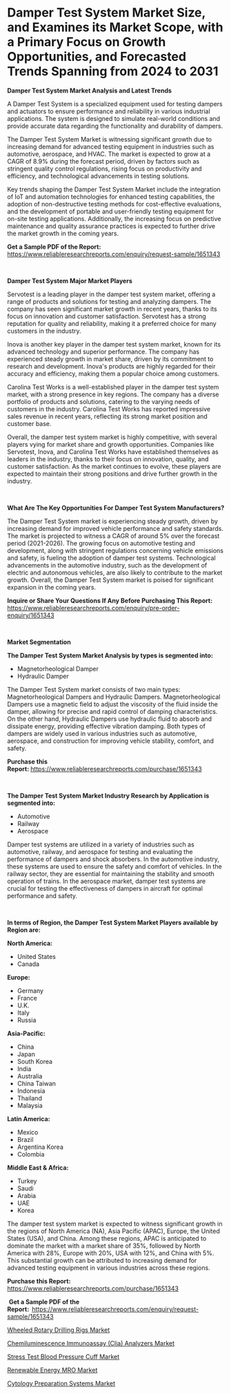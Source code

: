 <p><h1>Damper Test System Market Size, and Examines its Market Scope, with a Primary Focus on Growth Opportunities, and Forecasted Trends Spanning from 2024 to 2031</h1></p><p><strong>Damper Test System Market Analysis and Latest Trends</strong></p>
<p><p>A Damper Test System is a specialized equipment used for testing dampers and actuators to ensure performance and reliability in various industrial applications. The system is designed to simulate real-world conditions and provide accurate data regarding the functionality and durability of dampers.</p><p>The Damper Test System Market is witnessing significant growth due to increasing demand for advanced testing equipment in industries such as automotive, aerospace, and HVAC. The market is expected to grow at a CAGR of 8.9% during the forecast period, driven by factors such as stringent quality control regulations, rising focus on productivity and efficiency, and technological advancements in testing solutions.</p><p>Key trends shaping the Damper Test System Market include the integration of IoT and automation technologies for enhanced testing capabilities, the adoption of non-destructive testing methods for cost-effective evaluations, and the development of portable and user-friendly testing equipment for on-site testing applications. Additionally, the increasing focus on predictive maintenance and quality assurance practices is expected to further drive the market growth in the coming years.</p></p>
<p><strong>Get a Sample PDF of the Report:&nbsp;</strong> <a href="https://www.reliableresearchreports.com/enquiry/request-sample/1651343">https://www.reliableresearchreports.com/enquiry/request-sample/1651343</a></p>
<p>&nbsp;</p>
<p><strong>Damper Test System Major Market Players</strong></p>
<p><p>Servotest is a leading player in the damper test system market, offering a range of products and solutions for testing and analyzing dampers. The company has seen significant market growth in recent years, thanks to its focus on innovation and customer satisfaction. Servotest has a strong reputation for quality and reliability, making it a preferred choice for many customers in the industry.</p><p>Inova is another key player in the damper test system market, known for its advanced technology and superior performance. The company has experienced steady growth in market share, driven by its commitment to research and development. Inova's products are highly regarded for their accuracy and efficiency, making them a popular choice among customers.</p><p>Carolina Test Works is a well-established player in the damper test system market, with a strong presence in key regions. The company has a diverse portfolio of products and solutions, catering to the varying needs of customers in the industry. Carolina Test Works has reported impressive sales revenue in recent years, reflecting its strong market position and customer base.</p><p>Overall, the damper test system market is highly competitive, with several players vying for market share and growth opportunities. Companies like Servotest, Inova, and Carolina Test Works have established themselves as leaders in the industry, thanks to their focus on innovation, quality, and customer satisfaction. As the market continues to evolve, these players are expected to maintain their strong positions and drive further growth in the industry.</p></p>
<p>&nbsp;</p>
<p><strong>What Are The Key Opportunities For Damper Test System Manufacturers?</strong></p>
<p><p>The Damper Test System market is experiencing steady growth, driven by increasing demand for improved vehicle performance and safety standards. The market is projected to witness a CAGR of around 5% over the forecast period (2021-2026). The growing focus on automotive testing and development, along with stringent regulations concerning vehicle emissions and safety, is fueling the adoption of damper test systems. Technological advancements in the automotive industry, such as the development of electric and autonomous vehicles, are also likely to contribute to the market growth. Overall, the Damper Test System market is poised for significant expansion in the coming years.</p></p>
<p><strong>Inquire or Share Your Questions If Any Before Purchasing This Report:</strong> <a href="https://www.reliableresearchreports.com/enquiry/pre-order-enquiry/1651343">https://www.reliableresearchreports.com/enquiry/pre-order-enquiry/1651343</a></p>
<p>&nbsp;</p>
<p><strong>Market Segmentation</strong></p>
<p><strong>The Damper Test System Market Analysis by types is segmented into:</strong></p>
<p><ul><li>Magnetorheological Damper</li><li>Hydraulic Damper</li></ul></p>
<p><p>The Damper Test System market consists of two main types: Magnetorheological Dampers and Hydraulic Dampers. Magnetorheological Dampers use a magnetic field to adjust the viscosity of the fluid inside the damper, allowing for precise and rapid control of damping characteristics. On the other hand, Hydraulic Dampers use hydraulic fluid to absorb and dissipate energy, providing effective vibration damping. Both types of dampers are widely used in various industries such as automotive, aerospace, and construction for improving vehicle stability, comfort, and safety.</p></p>
<p><strong>Purchase this Report:&nbsp;</strong><a href="https://www.reliableresearchreports.com/purchase/1651343">https://www.reliableresearchreports.com/purchase/1651343</a></p>
<p>&nbsp;</p>
<p><strong>The Damper Test System Market Industry Research by Application is segmented into:</strong></p>
<p><ul><li>Automotive</li><li>Railway</li><li>Aerospace</li></ul></p>
<p><p>Damper test systems are utilized in a variety of industries such as automotive, railway, and aerospace for testing and evaluating the performance of dampers and shock absorbers. In the automotive industry, these systems are used to ensure the safety and comfort of vehicles. In the railway sector, they are essential for maintaining the stability and smooth operation of trains. In the aerospace market, damper test systems are crucial for testing the effectiveness of dampers in aircraft for optimal performance and safety.</p></p>
<p>&nbsp;</p>
<p><strong>In terms of Region, the Damper Test System Market Players available by Region are:</strong></p>
<p>
    <p> <strong> North America: </strong>
        <ul>
            <li>United States</li>
            <li>Canada</li>
        </ul>
        </p> 
    <p> <strong> Europe: </strong>
        <ul>
            <li>Germany</li>
            <li>France</li>
            <li>U.K.</li>
            <li>Italy</li>
            <li>Russia</li>
        </ul>
        </p> 
    <p> <strong> Asia-Pacific: </strong>
        <ul>
            <li>China</li>
            <li>Japan</li>
            <li>South Korea</li>
            <li>India</li>
            <li>Australia</li>
            <li>China Taiwan</li>
            <li>Indonesia</li>
            <li>Thailand</li>
            <li>Malaysia</li>
        </ul>
        </p> 
    <p> <strong> Latin America: </strong>
        <ul>
            <li>Mexico</li>
            <li>Brazil</li>
            <li>Argentina Korea</li>
            <li>Colombia</li>
        </ul>
        </p> 
    <p> <strong> Middle East & Africa: </strong>
        <ul>
            <li>Turkey</li>
            <li>Saudi</li>
            <li>Arabia</li>
            <li>UAE</li>
            <li>Korea</li>
        </ul>
    </p>
    </p>
<p><p>The damper test system market is expected to witness significant growth in the regions of North America (NA), Asia Pacific (APAC), Europe, the United States (USA), and China. Among these regions, APAC is anticipated to dominate the market with a market share of 35%, followed by North America with 28%, Europe with 20%, USA with 12%, and China with 5%. This substantial growth can be attributed to increasing demand for advanced testing equipment in various industries across these regions.</p></p>
<p><strong>Purchase this Report: </strong><a href="https://www.reliableresearchreports.com/purchase/1651343">https://www.reliableresearchreports.com/purchase/1651343</a></p>
<p>&nbsp;<strong>Get a Sample PDF of the Report:&nbsp;&nbsp;</strong><a href="https://www.reliableresearchreports.com/enquiry/request-sample/1651343">https://www.reliableresearchreports.com/enquiry/request-sample/1651343</a></p>
<p><strong></strong></p>
<p><p><a href="https://github.com/guneycigdem35/Market-Research-Report-List-1/blob/main/wheeled-rotary-drilling-rigs-market.md">Wheeled Rotary Drilling Rigs Market</a></p><p><a href="https://medium.com/@aarongreen1979/chemiluminescence-immunoassay-clia-analyzers-market-size-cagr-trends-2024-2030-7ae9ea476b40">Chemiluminescence Immunoassay (Clia) Analyzers Market</a></p><p><a href="https://medium.com/p/5af918ad5eb2/edit">Stress Test Blood Pressure Cuff Market</a></p><p><a href="https://github.com/Paul14Anderson63/Market-Research-Report-List-2/blob/main/renewable-energy-mro-market.md">Renewable Energy MRO Market</a></p><p><a href="https://medium.com/@aarongreen1979/cytology-preparation-systems-market-comprehensive-assessment-by-type-application-and-geography-d74f482accc3">Cytology Preparation Systems Market</a></p></p>